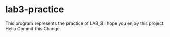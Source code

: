 # lab3-practice
This program represents the practice of LAB_3 I hope you enjoy this project.
Hello Commit this Change